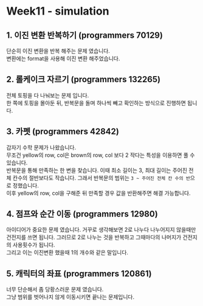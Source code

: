 # Week11 - simulation

## 1. 이진 변환 반복하기 (programmers 70129)

단순히 이진 변환을 반복 해주는 문제 였습니다.  
변환에는 format을 사용해 이진 변환 해주었습니다.

## 2. 롤케이크 자르기 (programmers 132265)

전체 토핑을 다 나눠보는 문제 입니다.  
한 쪽에 토핑을 몰아둔 뒤, 반복문을 돌며 하나씩 빼고 확인하는 방식으로 진행하면 됩니다.

## 3. 카펫 (programmers 42842)

갑자기 수학 문제가 나왔습니다.  
무조건 yellow의 row, col은 brown의 row, col 보다 2 작다는 특성을 이용하면 풀 수 있습니다.  
반복문을 통해 만족하는 한 변을 찾습니다. 이때 최소 길이는 3, 최대 길이는 주어진 전체 칸수의 절반보다도 작습니다. 그래서 반복문의 범위는 `3 ~ 주어진 전체 칸 수의 반`으로 정했습니다.  
이후 yellow의 row, col을 구해준 뒤 만족할 경우 값을 반환해주면 해결 가능합니다.

## 4. 점프와 순간 이동 (programmers 12980)

아이디어가 중요한 문제 였습니다.
거꾸로 생각해보면 2로 나누다 나누어지지 않을때만 건전지를 쓰면 됩니다. 그러므로 2로 나누는 것을 반복하고 그때마다의 나머지가 건전지의 사용횟수가 됩니다.  
그리고 이는 이진변환 했을때 1의 개수와 같은 말입니다.

## 5. 캐릭터의 좌표 (programmers 120861)

너무 단순해서 좀 당황스러운 문제 였습니다.  
그냥 범위를 벗어나지 않게 이동시키면 끝나는 문제입니다.
